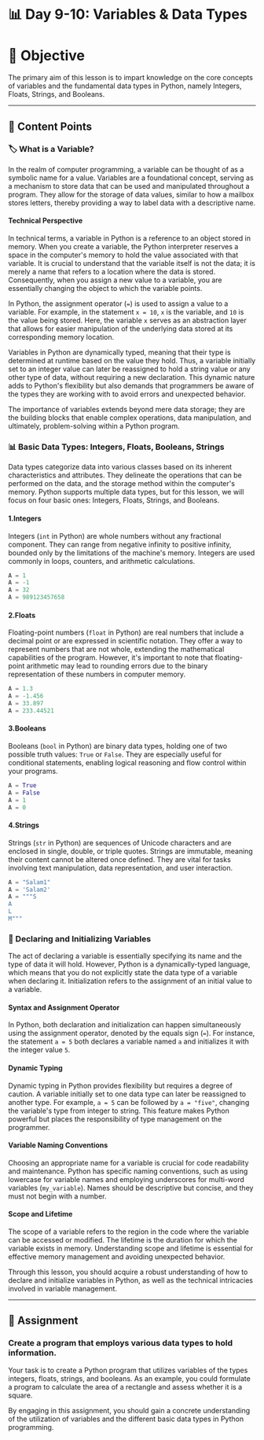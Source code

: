 # 📊 Day 9-10: Variables & Data Types 
# 🎯 Objective

The primary aim of this lesson is to impart knowledge on the core concepts of variables and the fundamental data types in Python, namely Integers, Floats, Strings, and Booleans.

---

## 📘 Content Points

### 🏷 What is a Variable?

In the realm of computer programming, a variable can be thought of as a symbolic name for a value. Variables are a foundational concept, serving as a mechanism to store data that can be used and manipulated throughout a program. They allow for the storage of data values, similar to how a mailbox stores letters, thereby providing a way to label data with a descriptive name.

#### Technical Perspective

In technical terms, a variable in Python is a reference to an object stored in memory. When you create a variable, the Python interpreter reserves a space in the computer's memory to hold the value associated with that variable. It is crucial to understand that the variable itself is not the data; it is merely a name that refers to a location where the data is stored. Consequently, when you assign a new value to a variable, you are essentially changing the object to which the variable points.

In Python, the assignment operator (`=`) is used to assign a value to a variable. For example, in the statement `x = 10`, `x` is the variable, and `10` is the value being stored. Here, the variable `x` serves as an abstraction layer that allows for easier manipulation of the underlying data stored at its corresponding memory location. 

Variables in Python are dynamically typed, meaning that their type is determined at runtime based on the value they hold. Thus, a variable initially set to an integer value can later be reassigned to hold a string value or any other type of data, without requiring a new declaration. This dynamic nature adds to Python's flexibility but also demands that programmers be aware of the types they are working with to avoid errors and unexpected behavior.

The importance of variables extends beyond mere data storage; they are the building blocks that enable complex operations, data manipulation, and ultimately, problem-solving within a Python program.

### 📊 Basic Data Types: Integers, Floats, Booleans, Strings

Data types categorize data into various classes based on its inherent characteristics and attributes. They delineate the operations that can be performed on the data, and the storage method within the computer's memory. Python supports multiple data types, but for this lesson, we will focus on four basic ones: Integers, Floats, Strings, and Booleans.

#### 1.Integers

Integers (`int` in Python) are whole numbers without any fractional component. They can range from negative infinity to positive infinity, bounded only by the limitations of the machine's memory. Integers are used commonly in loops, counters, and arithmetic calculations.

```python
A = 1 
A = -1
A = 32
A = 989123457658
```
#### 2.Floats

Floating-point numbers (`float` in Python) are real numbers that include a decimal point or are expressed in scientific notation. They offer a way to represent numbers that are not whole, extending the mathematical capabilities of the program. However, it's important to note that floating-point arithmetic may lead to rounding errors due to the binary representation of these numbers in computer memory.

```python
A = 1.3
A = -1.456
A = 33.897
A = 233.44521
```
#### 3.Booleans

Booleans (`bool` in Python) are binary data types, holding one of two possible truth values: `True` or `False`. They are especially useful for conditional statements, enabling logical reasoning and flow control within your programs.

```python
A = True
A = False
A = 1
A = 0
```
#### 4.Strings

Strings (`str` in Python) are sequences of Unicode characters and are enclosed in single, double, or triple quotes. Strings are immutable, meaning their content cannot be altered once defined. They are vital for tasks involving text manipulation, data representation, and user interaction.

```python
A = "Salam1"
A = 'Salam2'
A = """S
A
L
M"""
```
### 📝 Declaring and Initializing Variables

The act of declaring a variable is essentially specifying its name and the type of data it will hold. However, Python is a dynamically-typed language, which means that you do not explicitly state the data type of a variable when declaring it. Initialization refers to the assignment of an initial value to a variable.

#### Syntax and Assignment Operator

In Python, both declaration and initialization can happen simultaneously using the assignment operator, denoted by the equals sign (`=`). For instance, the statement `a = 5` both declares a variable named `a` and initializes it with the integer value `5`. 

<!-- Insert Code for Syntax and Assignment Operator -->

#### Dynamic Typing

Dynamic typing in Python provides flexibility but requires a degree of caution. A variable initially set to one data type can later be reassigned to another type. For example, `a = 5` can be followed by `a = "five"`, changing the variable's type from integer to string. This feature makes Python powerful but places the responsibility of type management on the programmer.

<!-- Insert Code for Dynamic Typing -->

#### Variable Naming Conventions

Choosing an appropriate name for a variable is crucial for code readability and maintenance. Python has specific naming conventions, such as using lowercase for variable names and employing underscores for multi-word variables (`my_variable`). Names should be descriptive but concise, and they must not begin with a number.

<!-- Insert Code for Variable Naming Conventions -->

#### Scope and Lifetime

The scope of a variable refers to the region in the code where the variable can be accessed or modified. The lifetime is the duration for which the variable exists in memory. Understanding scope and lifetime is essential for effective memory management and avoiding unexpected behavior.

<!-- Insert Code for Scope and Lifetime -->

Through this lesson, you should acquire a robust understanding of how to declare and initialize variables in Python, as well as the technical intricacies involved in variable management.

---

## 📝 Assignment

### Create a program that employs various data types to hold information.

Your task is to create a Python program that utilizes variables of the types integers, floats, strings, and booleans. As an example, you could formulate a program to calculate the area of a rectangle and assess whether it is a square.

<!-- Insert Code for Assignment -->

By engaging in this assignment, you should gain a concrete understanding of the utilization of variables and the different basic data types in Python programming.
